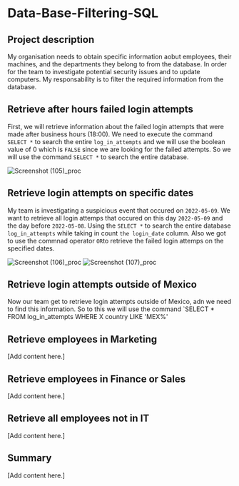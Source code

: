 # Data-Base-Filtering-SQL

## Project description
My organisation needs to obtain specific information aobut employees, their machines, and the departments they belong to from the database. In order for the team to investigate potential security issues and to update computers. My responsability is to filter the required information from the database.

## Retrieve after hours failed login attempts
First, we will retrieve information about the failed login attempts that were made after business hours (18:00). We need to execute the command `SELECT *` to search the entire `log_in_attempts` and we will use the boolean value of 0 which is `FALSE` since we are looking for the failed attempts. So we will use the command `SELECT *` to search the entire database.

![Screenshot (105)_proc](https://github.com/user-attachments/assets/98be21da-d1c4-4baf-9c45-1da21f1b934b)

## Retrieve login attempts on specific dates
My team is investigating a suspicious event that occured on `2022-05-09`. We want to retrieve all login attemps that occured on this day `2022-05-09` and the day before `2022-05-08`. Using the `SELECT *` to search the entire database `log_in_attempts` while taking in count `the login_date` column. Also we got to use the commnad operator `OR`to retrieve the failed login attemps on the specified dates.

![Screenshot (106)_proc](https://github.com/user-attachments/assets/f440fd77-cb79-4063-8bfb-66ebb16d852c)
![Screenshot (107)_proc](https://github.com/user-attachments/assets/904da667-203e-4e33-9ba1-d676bb7fdae1)

## Retrieve login attempts outside of Mexico
Now our team get to retrieve login attempts outside of Mexico, adn we need to find this information. So to this we will use the  command `SELECT * FROM log_in_attempts WHERE X country LIKE 'MEX%' 

## Retrieve employees in Marketing
[Add content here.]

## Retrieve employees in Finance or Sales
[Add content here.]

## Retrieve all employees not in IT
[Add content here.]

## Summary
[Add content here.]
